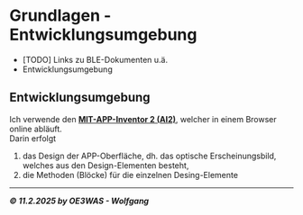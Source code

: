 # Grundlagen - Entwicklungsumgebung
* [TODO] Links zu BLE-Dokumenten u.ä.
* Entwicklungsumgebung

## Entwicklungsumgebung
Ich verwende den [**MIT-APP-Inventor 2 (AI2)**](https://appinventor.mit.edu/), welcher in einem Browser online abläuft.  
Darin erfolgt  
1) das Design der APP-Oberfläche, dh. das optische Erscheinungsbild, welches aus den Design-Elementen besteht,
2) die Methoden (Blöcke) für die einzelnen Desing-Elemente

___
***:copyright: 11.2.2025 by OE3WAS - Wolfgang***
